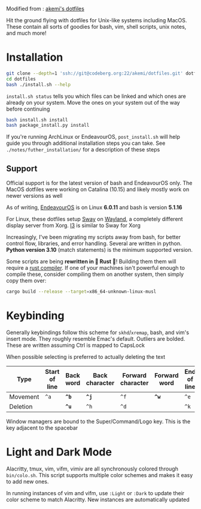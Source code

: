 Modified from : [akemi's dotfiles](https://codeberg.org/akemi/dotfiles)

Hit the ground flying with dotfiles for Unix-like systems including MacOS. These
contain all sorts of goodies for bash, vim, shell scripts, unix notes, and much
more!

# Installation

```bash
git clone --depth=1 'ssh://git@codeberg.org:22/akemi/dotfiles.git' dotfiles
cd dotfiles
bash ./install.sh --help
```

`install.sh status` tells you which files can be linked and which ones are
already on your system. Move the ones on your system out of the way before
continuing

```bash
bash install.sh install
bash package_install.py install
```

If you're running ArchLinux or EndeavourOS, `post_install.sh` will help guide
you through additional installation steps you can take. See
`./notes/futher_installation/` for a description of these steps

## Support

Official support is for the latest version of bash and EndeavourOS only. The
MacOS dotfiles were working on Catalina (10.15) and likely mostly work on newer
versions as well

As of writing, [EndeavourOS](
https://endeavouros.com/) is on Linux **6.0.11** and bash is version **5.1.16**

For Linux, these dotfiles setup [Sway](https://github.com/swaywm/sway) on
[Wayland](https://wayland.freedesktop.org/), a completely different display
server from Xorg. [I3](https://i3wm.org/) is similar to Sway for Xorg

Increasingly, I've been migrating my scripts away from bash, for better control
flow, libraries, and error handling. Several are written in python. **Python
version 3.10** (match statements) is the minimum supported version.

Some scripts are being __rewritten in :rocket: Rust :rocket:__! Building them
them will require a [rust compiler](https://rustup.rs). If one of your machines
isn't powerful enough to compile these, consider compiling them on another
system, then simply copy them over:

```bash
cargo build --release --target=x86_64-unknown-linux-musl
```

# Keybinding

Generally keybindings follow this scheme for `skhd`/`xremap`, bash, and vim's
insert mode. They roughly resemble Emac's default. Outliers are bolded. These
are written assuming Ctrl is mapped to CapsLock

When possible selecting is preferred to actually deleting the text

| Type | Start of line | Back word | Back character | Forward character | Forward word | End of line |
| ---- | ------------- | --------- | -------------- | ----------------- | ------------ | ----------- |
| Movement | `^a`      | **`^b`**  |    **`^j`**    |       `^f`        |   **`^w`**   |    `^e`     |
| Deletion |           | **`^u`**  |      `^h`      |       `^d`        |              |    `^k`     |

Window managers are bound to the Super/Command/Logo key. This is the key
adjacent to the spacebar

# Light and Dark Mode

Alacritty, tmux, vim, vifm, vimiv are all synchronously colored through
`bin/colo.sh`. This script supports multiple color schemes and makes it easy to
add new ones.

In running instances of vim and vifm, use `:Light` or `:Dark` to update their
color scheme to match Alacritty. New instances are automatically updated

